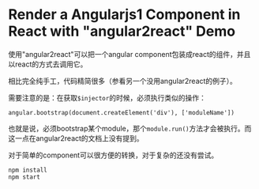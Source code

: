Render a Angularjs1 Component in React with "angular2react" Demo
================================================================

使用"angular2react"可以把一个angular component包装成react的组件，并且以react的方式去调用它。

相比完全纯手工，代码精简很多（参看另一个没用angular2react的例子）。

需要注意的是：在获取`$injector`的时候，必须执行类似的操作：

```
angular.bootstrap(document.createElement('div'), ['moduleName'])
```

也就是说，必须bootstrap某个module，那个`module.run()`方法才会被执行。而这一点在angular2react的文档上没有提到。

对于简单的component可以很方便的转换，对于复杂的还没有尝试。

```
npm install
npm start
```

